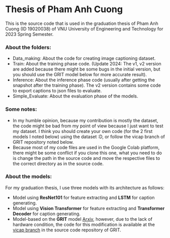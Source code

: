 # Thesis of Pham Anh Cuong  
This is the source code that is used in the graduation thesis of Pham Anh Cuong (ID 19020038) of VNU University of Engineering and Technology for 2023 Spring Semester.

### About the folders:

- Data_making: About the code for creating image captioning dataset. 
- Train: About the training phase code. (Update 2024: The v1, v2 version are added because there might be some bugs in the initial version, but you should use the GRIT model below for more accurate result).
- Inference: About the inference phase code (usually after getting the snapshot after the training phase). The v2 version contains some code to export captions to json files to evaluate.
- Simple_Evaluate: About the evaluation phase of the models.

### Some notes:
- In my humble opinion, because my contribution is mostly the dataset, the code might be bad from my point of view because I just want to test my dataset. I think you should create your own code (for the 2 first models I noted below) using the dataset :D, or follow the vicap branch of GRIT repository noted below.
- Because most of my code files are used in the Google Colab platform, there might be some conflict if you clone this one, what you need to do is change the path in the source code and move the respective files to the correct directory as in the source code.

### About the models:
For my graduation thesis, I use three models with its architecture as follows:
- Model using **ResNet101** for feature extracting and **LSTM** for caption generating.
- Model using **Vision Transformer** for feature extracting and **Transformer Decoder** for caption generating.
- Model-based on the **GRIT** model [Arxiv](https://arxiv.org/abs/2207.09666), however, due to the lack of hardware condition, the code for this modification is available at the [vicap branch](https://github.com/davidnvq/grit/tree/vicap) in the source code repository of GRIT.